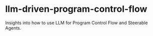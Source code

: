 # llm-driven-program-control-flow
Insights into how to use LLM for Program Control Flow and Steerable Agents.
